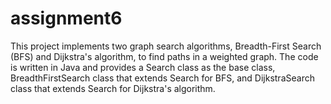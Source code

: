 ﻿# assignment6
This project implements two graph search algorithms, Breadth-First Search (BFS) and Dijkstra's algorithm, to find paths in a weighted graph. The code is written in Java and provides a Search class as the base class, BreadthFirstSearch class that extends Search for BFS, and DijkstraSearch class that extends Search for Dijkstra's algorithm.
